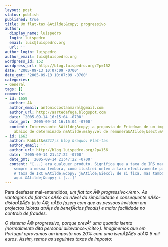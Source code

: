 ```yaml
---
layout: post
status: publish
published: true
title: Um flat-tax &Atilde;&copy; progressivo
author:
  display_name: luispedro
  login: luispedro
  email: luis@luispedro.org
  url: ''
author_login: luispedro
author_email: luis@luispedro.org
wordpress_id: 152
wordpress_url: http://blog.luispedro.org/?p=152
date: '2005-09-13 10:07:09 -0700'
date_gmt: '2005-09-13 10:07:09 -0700'
categories:
- General
tags: []
comments:
- id: 1659
  author: AA
  author_email: antoniocostaamaral@gmail.com
  author_url: http://aartedafuga.blogspot.com
  date: '2005-09-14 16:15:04 -0700'
  date_gmt: '2005-09-14 16:15:04 -0700'
  content: Interessante &Atilde;&copy; a proposta de Friedman de um imposto negativo
    abaixo de determinado n&Atilde;&shy;vel de remunera&Atilde;&sect;&Atilde;&micro;es...
- id: 1663
  author: Rabbit&#8217;s blog &raquo; Flat-tax
  author_email: ''
  author_url: http://blog.luispedro.org/?p=156
  date: '2005-09-14 21:47:22 -0700'
  date_gmt: '2005-09-14 21:47:22 -0700'
  content: "[...] ara qualquer produto. Significa que a taxa de IRS marginal &Atilde;&copy;
    sempre a mesma (embora, como ilustrei ontem a taxa efectivamente paga seja crescente).
    A taxa de IRC &Atilde;&copy; j&Atilde;&iexcl; de si fixa, mas tamb&Atilde;&copy;m
    aqui &Atilde;&copy; i [...]"
---
```

<p>Para desfazer mal-entendidos, <em>um flat tax &Atilde;&copy; progressivo<&#47;em>. As vantagens do flat-tax s&Atilde;&pound;o ao n&Atilde;&shy;vel da simplicidade e consequente n&Atilde;&pound;o-distor&Atilde;&sect;&Atilde;&pound;o (isto &Atilde;&copy;, n&Atilde;&pound;o fazem com que as pessoas invistam em projectos idiotas atr&Atilde;&iexcl;s de benef&Atilde;&shy;cios fiscais) e maior facilidade no controlo de fraudes.</p>
<p>O sistema &Atilde;&copy; progressivo, porque prev&Atilde;&ordf; uma quantia isenta (normalmente dita <cite>personal allowance<&#47;cite>). Imaginemos que em Portugal aprovamos um imposto nos 20% com uma isen&Atilde;&sect;&Atilde;&pound;o at&Atilde;&copy; 8 mil euros. Assim, temos as seguintes taxas de imposto:</p>
<style>TD,TH {padding-right: 2em;}<&#47;style><br />
<center></p>
<table style="text-align: right">
<tr>
<th>Bruto<&#47;th>
<th>Tax&Atilde;&iexcl;vel<&#47;th>
<th>Imposto Pago<&#47;th>
<th>Taxa Efectiva</p>
<tr>
<td>4 000<&#47;td>
<td> 0<&#47;td>
<td>0<&#47;td>
<td>0%</p>
<tr>
<td>8 000<&#47;td>
<td> 0<&#47;td>
<td>0<&#47;td>
<td>0%</p>
<tr>
<td>12 000<&#47;td>
<td>4 000<&#47;td>
<td>800<&#47;td>
<td>7%</p>
<tr>
<td>16 000<&#47;td>
<td>8 000<&#47;td>
<td>1 600<&#47;td>
<td>10%</p>
<tr>
<td>20 000<&#47;td>
<td>12 000<&#47;td>
<td>2 400<&#47;td>
<td>12%</p>
<tr>
<td>24 000<&#47;td>
<td>16 000<&#47;td>
<td>3 200<&#47;td>
<td>13%</p>
<tr>
<td>...<&#47;td>
<td>...<&#47;td>
<td>...<&#47;td>
<td>...</p>
<tr>
<td>42 000<&#47;td>
<td>34 000<&#47;td>
<td>6 800<&#47;td>
<td>20%<br />
<&#47;td><&#47;tr><&#47;td><&#47;tr><&#47;td><&#47;tr><&#47;td><&#47;tr><&#47;td><&#47;tr><&#47;td><&#47;tr><&#47;td><&#47;tr><&#47;td><&#47;tr><&#47;th><&#47;tr><&#47;table><br />
<&#47;center><br />
Lembramos que um dos princ&Atilde;&shy;pais princ&Atilde;&shy;pios de um flat tax &Atilde;&copy; a aus&Atilde;&ordf;ncia (de prefer&Atilde;&ordf;ncia total) de isen&Atilde;&sect;&Atilde;&micro;es fiscais. A experi&Atilde;&ordf;ncia de outros pa&Atilde;&shy;ses &Atilde;&copy; que as pessoas acabam, no geral, por pagar mais ou menos o mesmo visto que quem anteriormente tinha taxas nominais altas, era quem mais usava os mecanismos de isen&Atilde;&sect;&Atilde;&pound;o (como j&Atilde;&iexcl; argumentei, <a href="http:&#47;&#47;blog.luispedro.org&#47;?p=30">a complexidade &Atilde;&copy; regressiva<&#47;a>).</p>
